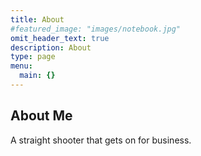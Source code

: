 ```yaml
---
title: About
#featured_image: "images/notebook.jpg"
omit_header_text: true
description: About
type: page
menu:
  main: {}
---
```

## About Me
A straight shooter that gets on for business.